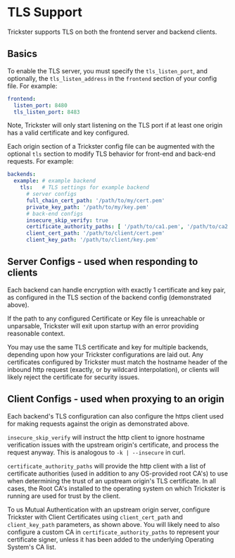 # TLS Support

Trickster supports TLS on both the frontend server and backend clients.

## Basics

To enable the TLS server, you must specify the `tls_listen_port`, and optionally, the `tls_listen_address` in the `frontend` section of your config file. For example:

```yaml
frontend:
  listen_port: 8480
  tls_listen_port: 8483
```

Note, Trickster will only start listening on the TLS port if at least one origin has a valid certificate and key configured.

Each origin section of a Trickster config file can be augmented with the optional `tls` section to modify TLS behavior for front-end and back-end requests. For example:

```yaml
backends:
  example: # example backend
    tls:   # TLS settings for example backend
      # server configs
      full_chain_cert_path: '/path/to/my/cert.pem'
      private_key_path: '/path/to/my/key.pem'
      # back-end configs
      insecure_skip_verify: true
      certificate_authority_paths: [ '/path/to/ca1.pem', '/path/to/ca2.pem' ]
      client_cert_path: '/path/to/client/cert.pem'
      client_key_path: '/path/to/client/key.pem'
```

## Server Configs - used when responding to clients

Each backend can handle encryption with exactly 1 certificate and key pair, as configured in the TLS section of the backend config (demonstrated above).

If the path to any configured Certificate or Key file is unreachable or unparsable, Trickster will exit upon startup with an error providing reasonable context.

You may use the same TLS certificate and key for multiple backends, depending upon how your Trickster configurations are laid out. Any certificates configured by Trickster must match the hostname header of the inbound http request (exactly, or by wildcard interpolation), or clients will likely reject the certificate for security issues.

## Client Configs - used when proxying to an origin

Each backend's TLS configuration can also configure the https client used for making requests against the origin as demonstrated above.

`insecure_skip_verify` will instruct the http client to ignore hostname verification issues with the upstream origin's certificate, and process the request anyway. This is analogous to `-k | --insecure` in curl.

`certificate_authority_paths` will provide the http client with a list of certificate authorities (used in addition to any OS-provided root CA's) to use when determining the trust of an upstream origin's TLS certificate. In all cases, the Root CA's installed to the operating system on which Trickster is running are used for trust by the client.

To us Mutual Authentication with an upstream origin server, configure Trickster with Client Certificates using `client_cert_path` and `client_key_path` parameters, as shown above. You will likely need to also configure a custom CA in `certificate_authority_paths` to represent your certificate signer, unless it has been added to the underlying Operating System's CA list.
